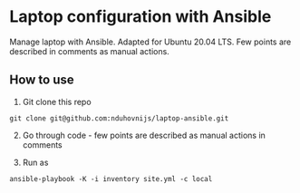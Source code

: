 # Laptop configuration with Ansible
Manage laptop with Ansible.
Adapted for Ubuntu 20.04 LTS.
Few points are described in comments as manual actions.

## How to use
1. Git clone this repo
```
git clone git@github.com:nduhovnijs/laptop-ansible.git
```

2. Go through code - few points are described as manual actions in comments

3. Run as 
```
ansible-playbook -K -i inventory site.yml -c local
```
